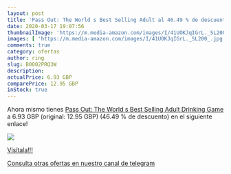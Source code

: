 ```yaml
---
layout: post
title: 'Pass Out: The World s Best Selling Adult al 46.49 % de descuento'
date: 2020-03-17 19:07:56
thumbnailImage: 'https://m.media-amazon.com/images/I/41UOKJqIGrL._SL200_.jpg'
images: [ 'https://m.media-amazon.com/images/I/41UOKJqIGrL._SL200_.jpg' ]
comments: true
category: ofertas
author: ring
slug: B0002PRQ3W
description:
actualPrice: 6.93 GBP
comparePrice: 12.95 GBP
inStock: true
---
```


Ahora mismo tienes [Pass Out: The World s Best Selling Adult Drinking Game](https://www.amazon.com/dp/B0002PRQ3W/?tag=redken08-20) a 6.93 GBP (original: 12.95 GBP) (46.49 %  de descuento) en el siguiente enlace!

[![](https://m.media-amazon.com/images/I/41UOKJqIGrL._SL200_.jpg)](https://www.amazon.com/dp/B0002PRQ3W/?tag=redken08-20)

[Visítala!!!](https://www.amazon.com/dp/B0002PRQ3W/?tag=redken08-20)

[Consulta otras ofertas en nuestro canal de telegram](https://t.me/s/ofertas25)
